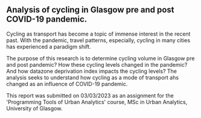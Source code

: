 ## Analysis of cycling in Glasgow pre and post COVID-19 pandemic. 

Cycling as transport has become a topic of immense interest in the recent past. With the pandemic, travel patterns, especially, cycling in many cities has experienced a paradigm shift. 

The purpose of this research is to determine cycling volume in Glasgow pre and post pandemic? How these cycling levels changed in the pandemic? And how datazone deprivation index impacts the cycling levels? The analysis seeks to understand how cycling as a mode of transport ahs changed as an influence of COVID-19 pandemic.

This report was submitted on 03/03/2023 as an assignment for the 'Programming Tools of Urban Analytics' course, MSc in Urban Analytics, University of Glasgow.
